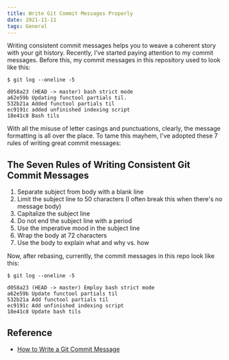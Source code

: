 ```yaml
---
title: Write Git Commit Messages Properly
date: 2021-11-11
tags: General
---
```


Writing consistent commit messages helps you to weave a coherent story with your git history. Recently, I've started paying attention to my commit messages. Before this, my commit messages in this repository used to look like this:

```
$ git log --oneline -5

d058a23 (HEAD -> master) bash strict mode
a62e59b Updating functool partials til.
532b21a Added functool partials til
ec9191c added unfinished indexing script
18e41c8 Bash tils
```

With all the misuse of letter casings and punctuations, clearly, the message formatting is all over the place. To tame this mayhem, I've adopted these 7 rules of writing great commit messages:

## The Seven Rules of Writing Consistent Git Commit Messages

1. Separate subject from body with a blank line
2. Limit the subject line to 50 characters (I often break this when there's no message body)
3. Capitalize the subject line
4. Do not end the subject line with a period
5. Use the imperative mood in the subject line
6. Wrap the body at 72 characters
7. Use the body to explain what and why vs. how

Now, after rebasing, currently, the commit messages in this repo look like this:

```
$ git log --oneline -5

d058a23 (HEAD -> master) Employ bash strict mode
a62e59b Update functool partials til
532b21a Add functool partials til
ec9191c Add unfinished indexing script
18e41c8 Update bash tils
```


## Reference

* [How to Write a Git Commit Message](https://chris.beams.io/posts/git-commit/)
